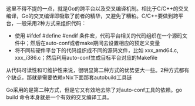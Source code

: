 这里不得不提的一点，就是Go的跨平台以及交叉编译机制。相比于C/C++的交叉编译，Go的交叉编译即吸取了前者的精华，又避免了糟粕。C/C++要做到跨平台，一般采用2种方式来组织代码：
 
 - 使用 #ifdef #define #endif 条件宏，代码平台相关的代码组织在一个源码文件中；然后在auto-conf或者make期间去设置相应的预定义变量
 - 将不同软硬件平台下的代码组织成不同的源码文件，比如 xxx_amd64.c, xxx_i386.c；然后利用auto-conf生成目标平台对应的Makefile

从代码可读性和可维护性来说，很明显第二种方式的优势更大一些。2种方式都有个缺点，那就是需要依赖xNix下面那套autobuild工具链

Go采用的是第二种方式，但是它又有效地去除了对auto-conf工具的依赖。go build 命令本身就是一个有效的交叉编译工具。